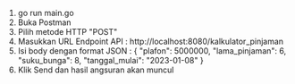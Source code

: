 1. go run main.go
2. Buka Postman
3. Pilih metode HTTP "POST"
4. Masukkan URL Endpoint API : http://localhost:8080/kalkulator_pinjaman
5. Isi body dengan format JSON :
{
    "plafon": 5000000,
    "lama_pinjaman": 6,
    "suku_bunga": 8,
    "tanggal_mulai": "2023-01-08"
}
6. Klik Send dan hasil angsuran akan muncul